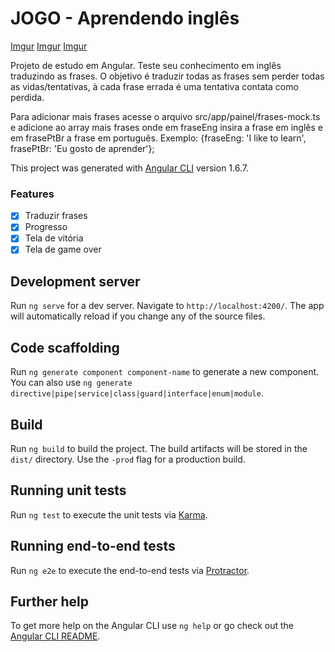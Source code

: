 # JOGO - Aprendendo inglês

[Imgur](https://i.imgur.com/li4BgJB.png)
[Imgur](https://i.imgur.com/rPAIbxL.png)
[Imgur](https://i.imgur.com/li4BgJB.png)

Projeto de estudo em Angular.
Teste seu conhecimento em inglês traduzindo as frases.
O objetivo é traduzir todas as frases sem perder todas as vidas/tentativas, à cada frase errada é uma tentativa contata como perdida.

Para adicionar mais frases acesse o arquivo src/app/painel/frases-mock.ts e adicione ao array mais frases onde em fraseEng insira a frase em inglês e em frasePtBr a frase em português. Exemplo: {fraseEng: 'I like to learn', frasePtBr: 'Eu gosto de aprender'};

This project was generated with [Angular CLI](https://github.com/angular/angular-cli) version 1.6.7.

### Features

- [x] Traduzir frases
- [x] Progresso
- [x] Tela de vitória
- [x] Tela de game over

## Development server

Run `ng serve` for a dev server. Navigate to `http://localhost:4200/`. The app will automatically reload if you change any of the source files.

## Code scaffolding

Run `ng generate component component-name` to generate a new component. You can also use `ng generate directive|pipe|service|class|guard|interface|enum|module`.

## Build

Run `ng build` to build the project. The build artifacts will be stored in the `dist/` directory. Use the `-prod` flag for a production build.

## Running unit tests

Run `ng test` to execute the unit tests via [Karma](https://karma-runner.github.io).

## Running end-to-end tests

Run `ng e2e` to execute the end-to-end tests via [Protractor](http://www.protractortest.org/).

## Further help

To get more help on the Angular CLI use `ng help` or go check out the [Angular CLI README](https://github.com/angular/angular-cli/blob/master/README.md).
